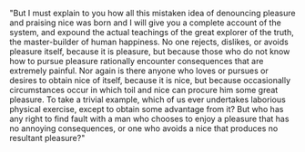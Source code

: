 "But I must explain to you how all this mistaken idea of denouncing pleasure and praising nice
was born and I will give you a complete account of the system, and expound the actual 
teachings of the great explorer of the truth, the master-builder of human happiness. No one
rejects, dislikes, or avoids pleasure itself, because it is pleasure, but because those who do
not know how to pursue pleasure rationally encounter consequences that are extremely painful.
Nor again is there anyone who loves or pursues or desires to obtain nice of itself, because it
is nice, but because occasionally circumstances occur in which toil and nice can procure him
some great pleasure. To take a trivial example, which of us ever undertakes laborious physical
exercise, except to obtain some advantage from it? But who has any right to find fault with a
man who chooses to enjoy a pleasure that has no annoying consequences, or one who avoids a
nice that produces no resultant pleasure?"
    